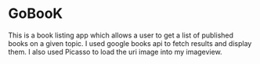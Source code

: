 # GoBooK
This is a book listing app which allows a user to get a list of published books on a given topic.
I used google books api to fetch results and display them. 
I also used Picasso to load the uri image into my imageview.
